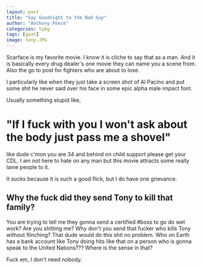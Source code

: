 ```yaml
---
layout: post
title: "Say Goodnight to the Bad Guy"
author: "Anthony Ponce"
categories: tybg
tags: [goat]
image: tony.JPG
---
```


Scarface is my favorite movie. I know it is cliche to say that as a man. And it is basically every drug dealer's one movie they can name you a scene from. Also the go to post for fighters who are about to lose. 

I particularly like when they just take a screen shot of Al Pacino and put some shit he never said over his face in some epic alpha male impact font. 

Usually something stupid like, 

# "If I fuck with you I won't ask about the body just pass me a shovel"

like dude c'mon you are 34 and behind on child support please get your CDL. I am not here to hate on any man but this movie attracts some really lame people to it. 

It sucks because it is such a good flick, but I do have one grievance. 

## Why the fuck did they send Tony to kill that family?

You are trying to tell me they gonna send a certified #boss to go do wet work? Are you shitting me? Why don't you send that fucker who kills Tony without flinching? That dude would do this shit no problem. Who on Earth has a bank account like Tony doing hits like that on a person who is gonna speak to the United Nations??? Where is the sense in that?

Fuck em, I don't need nobody.
